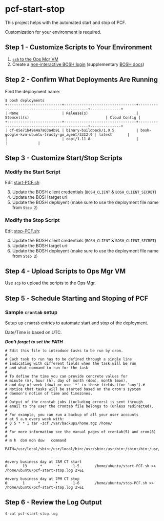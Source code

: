 # pcf-start-stop

This project helps with the automated start and stop of PCF.

Customization for your environment is required.

## Step 1 - Customize Scripts to Your Environment

1. [`ssh` to the Ops Mgr VM](http://docs.pivotal.io/pivotalcf/1-9/customizing/trouble-advanced.html)
1. Create a [non-interactive BOSH  login](https://discuss.pivotal.io/hc/en-us/articles/221695507-How-to-log-on-BOSH-in-non-interactive-scripts-Internal-Article-)  (supplementary [BOSH docs](https://bosh.io/docs/director-users-uaa.html#client-login))

## Step 2 - Confirm What Deployments Are Running

Find the deployment name:

```
$ bosh deployments
+-------------------------+---------------------------------+-----------------------------------------------+--------------+
| Name                    | Release(s)                      | Stemcell(s)                                   | Cloud Config |
+-------------------------+---------------------------------+-----------------------------------------------+--------------+
| cf-05e71b49a4a7a03a4b91 | binary-buildpack/1.0.5          | bosh-google-kvm-ubuntu-trusty-go_agent/3312.9 | latest       |
|                         | capi/1.11.8                     |                                               |              |

```
## Step 3 - Customize Start/Stop Scripts

### Modify the Start Script

Edit [start-PCF.sh](start-PCF.sh):

3. Update the BOSH client credentials (`BOSH_CLIENT` & `BOSH_CLIENT_SECRET`)
3. Update the BOSH target uri
3. Update the BOSH deployent (make sure to use the deployment file name from `Step 2`)

### Modify the Stop Script

Edit [stop-PCF.sh](stop-PCF.sh):

4. Update the BOSH client credentials (`BOSH_CLIENT` & `BOSH_CLIENT_SECRET`)
4. Update the BOSH target uri
4. Update the BOSH deployent (make sure to use the deployment file name from `Step 2`)

## Step 4 - Upload Scripts to Ops Mgr VM

Use `scp` to upload the scripts to the Ops Mgr.


## Step 5 - Schedule Starting and Stoping of PCF

### Sample `crontab` setup

Setup up `crontab` entries to automate start and stop of the deployment.

Date/Time is based on UTC.

***Don't forget to set the PATH***
```
# Edit this file to introduce tasks to be run by cron.
#
# Each task to run has to be defined through a single line
# indicating with different fields when the task will be run
# and what command to run for the task
#
# To define the time you can provide concrete values for
# minute (m), hour (h), day of month (dom), month (mon),
# and day of week (dow) or use '*' in these fields (for 'any').#
# Notice that tasks will be started based on the cron's system
# daemon's notion of time and timezones.
#
# Output of the crontab jobs (including errors) is sent through
# email to the user the crontab file belongs to (unless redirected).
#
# For example, you can run a backup of all your user accounts
# at 5 a.m every week with:
# 0 5 * * 1 tar -zcf /var/backups/home.tgz /home/
#
# For more information see the manual pages of crontab(5) and cron(8)
#
# m h  dom mon dow   command

PATH=/usr/local/sbin:/usr/local/bin:/usr/sbin:/usr/bin:/sbin:/bin:/usr/games:/usr/local/games


#every business day at 7AM CT start
0       13      *       *      1-5       /home/ubuntu/start-PCF.sh >> /home/ubuntu/pcf-start-stop.log 2>&1

#every business day at 7PM CT stop
0       1      *       *       1-6       /home/ubuntu/stop-PCF.sh >> /home/ubuntu/pcf-start-stop.log 2>&1
```

## Step 6 - Review the Log Output

```
$ cat pcf-start-stop.log
```
